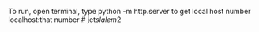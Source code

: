 To run, open terminal, type python -m http.server to get local host number
localhost:that number
#   j e t _ s l a l e m _ 2  
 